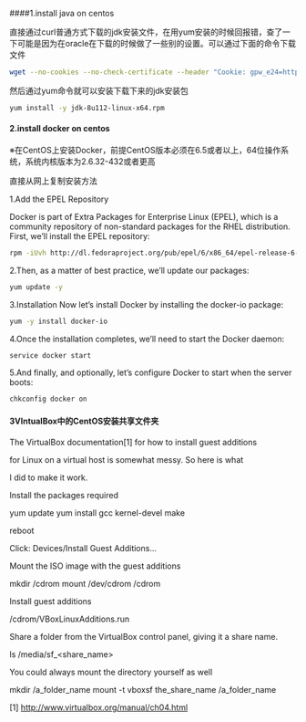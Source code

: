 ####1.install java on centos

直接通过curl普通方式下载的jdk安装文件，在用yum安装的时候回报错，查了一下可能是因为在oracle在下载的时候做了一些别的设置。可以通过下面的命令下载文件

~~~bash
wget --no-cookies --no-check-certificate --header "Cookie: gpw_e24=http%3A%2F%2Fwww.oracle.com%2F; oraclelicense=accept-securebackup-cookie" "http://download.oracle.com/otn-pub/java/jdk/8u112-b15/jdk-8u112-linux-x64.rpm"
~~~

然后通过yum命令就可以安装下载下来的jdk安装包

~~~bash
yum install -y jdk-8u112-linux-x64.rpm
~~~



#### 2.install docker on centos

※在CentOS上安装Docker，前提CentOS版本必须在6.5或者以上，64位操作系统，系统内核版本为2.6.32-432或者更高

直接从网上复制安装方法

1.Add the EPEL Repository

Docker is part of Extra Packages for Enterprise Linux (EPEL), which is a community repository of non-standard packages for the RHEL distribution. First, we’ll install the EPEL repository:

~~~bash
rpm -iUvh http://dl.fedoraproject.org/pub/epel/6/x86_64/epel-release-6-8.noarch.rpm
~~~

2.Then, as a matter of best practice, we’ll update our packages:

~~~bash
yum update -y
~~~

3.Installation Now let’s install Docker by installing the docker-io package:

~~~bash
yum -y install docker-io
~~~

4.Once the installation completes, we’ll need to start the Docker daemon:

~~~bash
service docker start
~~~

5.And finally, and optionally, let’s configure Docker to start when the server boots:

~~~bash
chkconfig docker on
~~~



#### 3VIntualBox中的CentOS安装共享文件夹

The VirtualBox documentation[1] for how to install guest additions 

for Linux on a virtual host is somewhat messy. So here is what 

I did to make it work.

Install the packages required

yum update
yum install gcc kernel-devel make

reboot

Click: Devices/Install Guest Additions... 

Mount the ISO image with the guest additions

mkdir /cdrom
mount /dev/cdrom /cdrom

Install guest additions

/cdrom/VBoxLinuxAdditions.run

Share a folder from the VirtualBox control panel, giving it a share name.

ls  /media/sf_<share_name>

You could always mount the directory yourself as well

mkdir /a_folder_name 
mount -t vboxsf the_share_name /a_folder_name


[1] http://www.virtualbox.org/manual/ch04.html



